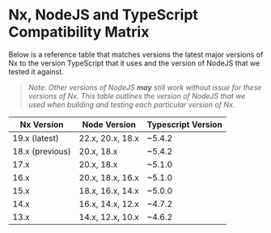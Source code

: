 # Nx, NodeJS and TypeScript Compatibility Matrix

Below is a reference table that matches versions the latest major versions of Nx to the version TypeScript that it uses
and the version of NodeJS that we tested it against.

> _Note: Other versions of NodeJS **may** still work without issue for these versions of Nx. This table outlines the
> version of NodeJS that we used when building and testing each particular version of Nx._

| Nx Version      | Node Version     | Typescript Version |
| --------------- | ---------------- | ------------------ |
| 19.x (latest)   | 22.x, 20.x, 18.x | ~5.4.2             |
| 18.x (previous) | 20.x, 18.x       | ~5.4.2             |
| 17.x            | 20.x, 18.x       | ~5.1.0             |
| 16.x            | 20.x, 18.x, 16.x | ~5.1.0             |
| 15.x            | 18.x, 16.x, 14.x | ~5.0.0             |
| 14.x            | 16.x, 14.x, 12.x | ~4.7.2             |
| 13.x            | 14.x, 12.x, 10.x | ~4.6.2             |
